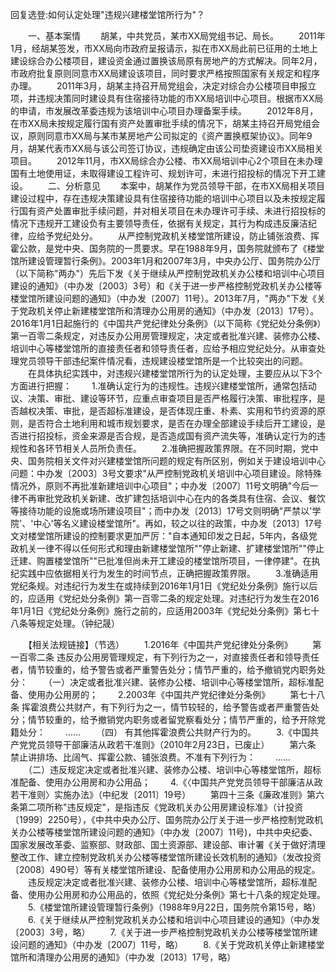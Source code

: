 回复选登:如何认定处理"违规兴建楼堂馆所行为"？











　　一、基本案情 　　胡某，中共党员，某市XX局党组书记、局长。
　　2011年1月，经胡某签发，市XX局向市政府呈报请示，拟在市XX局此前已征用的土地上建设综合办公楼项目，建设资金通过置换该局原有房地产的方式解决。同年2月，市政府批复原则同意市XX局建设该项目，同时要求严格按照国家有关规定和程序办理。
　　2011年3月，胡某主持召开局党组会，决定对综合办公楼项目申报立项，并违规决策同时建设具有住宿接待功能的市XX局培训中心项目。根据市XX局的申请，市发展改革委违规为该培训中心项目办理备案手续。
　　2012年8月，在市XX局未按规定履行国有资产处置审批手续的情况下，胡某主持召开局党组会议，原则同意市XX局与某市某房地产公司拟定的《资产置换框架协议》。同年9月，胡某代表市XX局与该公司签订协议，违规确定由该公司垫资建设市XX局相关项目。
　　2012年11月，市XX局综合办公楼、市XX局培训中心2个项目在未办理国有土地使用证，未取得建设工程许可、规划许可，未进行招投标的情况下开工建设。
　　二、分析意见
　　本案中，胡某作为党员领导干部，在市XX局相关项目建设过程中，存在违规决策建设具有住宿接待功能的培训中心项目以及未按规定履行国有资产处置审批手续问题，并对相关项目在未办理许可手续、未进行招投标的情况下违规开工建设负有主要领导责任，依据有关规定，其行为构成违反廉洁纪律，应给予党纪处分。
　　从严控制党政机关楼堂馆所建设，防止铺张浪费、挥霍公款，是党中央、国务院的一贯要求。早在1988年9月，国务院就颁布了《楼堂馆所建设管理暂行条例》。2003年1月和2007年3月，中央办公厅、国务院办公厅（以下简称"两办"）先后下发《关于继续从严控制党政机关办公楼和培训中心项目建设的通知》（中办发〔2003〕3号）和《关于进一步严格控制党政机关办公楼等楼堂馆所建设问题的通知》（中办发〔2007〕11号）。2013年7月，"两办"下发《关于党政机关停止新建楼堂馆所和清理办公用房的通知》（中办发〔2013〕17号）。2016年1月1日起施行的《中国共产党纪律处分条例》（以下简称《党纪处分条例》）第一百零二条规定，对违反办公用房管理规定，决定或者批准兴建、装修办公楼、培训中心等楼堂馆所的直接责任者和领导责任者，应给予相应党纪处分。从审查处理党员领导干部违纪案件情况看，违规建设楼堂馆所是一个比较突出的问题。
　　在具体执纪实践中，对违规兴建楼堂馆所行为的认定处理，主要应从以下3个方面进行把握：
　　1.准确认定行为的违规性。违规兴建楼堂馆所，通常包括动议、决策、审批、建设等环节，应重点审查项目是否严格履行决策、审批程序，是否越权决策、审批，是否超标准建设，是否体现庄重、朴素、实用和节约资源的原则，是否符合土地利用和城市规划要求，是否在办理全部建设手续后开工建设，是否进行招投标，资金来源是否合规，是否造成国有资产流失等，准确认定行为的违规性和各环节相关人员所负责任。
　　2.准确把握政策界限。在不同时期，党中央、国务院相关文件对兴建楼堂馆所问题的规定有所区别，例如关于建设培训中心问题：中办发〔2003〕3号文要求"从严控制党政机关培训中心项目建设。除特殊情况外，原则不再批准新建培训中心项目"；中办发〔2007〕11号文明确"今后一律不再审批党政机关新建、改扩建包括培训中心在内的各类具有住宿、会议、餐饮等接待功能的设施或场所建设项目"；而中办发〔2013〕17号文则明确"严禁以'学院'、'中心'等名义建设楼堂馆所"。再如，较之以往的政策，中办发〔2013〕17号文对楼堂馆所建设的控制要求更加严厉："自本通知印发之日起，5年内，各级党政机关一律不得以任何形式和理由新建楼堂馆所""停止新建、扩建楼堂馆所""停止迁建、购置楼堂馆所""已批准但尚未开工建设的楼堂馆所项目，一律停建"。在执纪实践中应依据相关行为发生的时间节点，正确把握政策界限。
　　3.准确适用党纪条规。对违纪行为发生在或持续到2016年1月1日《党纪处分条例》施行以后的，应适用《党纪处分条例》第一百零二条的规定处理。对违纪行为发生在2016年1月1日《党纪处分条例》施行之前的，应适用2003年《党纪处分条例》第七十八条等规定处理。（钟纪晟）

　　【相关法规链接】（节选） 　　1.2016年《中国共产党纪律处分条例》
　　第一百零二条
违反办公用房管理规定，有下列行为之一，对直接责任者和领导责任者，情节较重的，给予警告或者严重警告处分；情节严重的，给予撤销党内职务处分：
　　（一）决定或者批准兴建、装修办公楼、培训中心等楼堂馆所，超标准配备、使用办公用房的；
　　2.2003年《中国共产党纪律处分条例》 　　第七十八条
挥霍浪费公共财产，有下列行为之一，情节较轻的，给予警告或者严重警告处分；情节较重的，给予撤销党内职务或者留党察看处分；情节严重的，给予开除党籍处分：
　　...... 　　（四） 有其他挥霍浪费公共财产行为的。
　　3.《中国共产党党员领导干部廉洁从政若干准则》（2010年2月23日，已废止）
　　第六条 禁止讲排场、比阔气、挥霍公款、铺张浪费。不准有下列行为：
　　......
　　（二）违反规定决定或者批准兴建、装修办公楼、培训中心等楼堂馆所，超标准配备、使用办公用房和办公用品；
　　4.《〈中国共产党党员领导干部廉洁从政若干准则〉实施办法》（中纪发〔2011〕19号）
　　第四十三条《廉政准则》第六条第二项所称"违反规定"，是指违反《党政机关办公用房建设标准》（计投资〔1999〕2250号），《中共中央办公厅、国务院办公厅关于进一步严格控制党政机关办公楼等楼堂馆所建设问题的通知》（中办发〔2007〕11号)，中共中央纪委、国家发展改革委、监察部、财政部、国土资源部、建设部、审计署《关于做好清理整改工作、建立控制党政机关办公楼等楼堂馆所建设长效机制的通知》（发改投资〔2008〕490号）等有关楼堂馆所建设、配备使用办公用房和办公用品的规定。
　　违反规定决定或者批准兴建、装修办公楼、培训中心等楼堂馆所，超标准配备、使用办公用房和办公用品的，依照《党纪处分条例》第七十八条的规定处理。
　　5.《楼堂馆所建设管理暂行条例》（1988年9月22日，国务院令第15号，略）
　　6.《关于继续从严控制党政机关办公楼和培训中心项目建设的通知》（中办发〔2003〕3号，略）
　　7.《关于进一步严格控制党政机关办公楼等楼堂馆所建设问题的通知》（中办发〔2007〕11号，略）
　　8.《关于党政机关停止新建楼堂馆所和清理办公用房的通知》（中办发〔2013〕17号，略）
